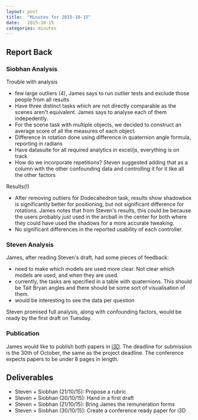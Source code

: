 ```yaml
---
layout: post
title:  "Minutes for 2015-10-15"
date:   2015-10-15
categories: minutes
---
```


## Report Back

### Siobhan Analysis 

Trouble with analysis

- few large outliers (4), James says to run outlier tests and exclude those people from all results
- Have three distinct tasks which are not directly comparable as the scenes aren't equivalent. James says to analyse each of them indepedently.
- For the scene task with multiple objects, we decided to construct an average score of all the measures of each object.
- Difference in rotation done using difference in quaternion angle formula, reporting in radians
- Have datasuite for all required analytics in excel/js, everything is on track
- How do we incorporate repetitions? Steven suggested adding that as a column with the other confounding data and controlling it for it like all the other factors

Results(!)

- After removing outliers for Dodecahedron task, results show shadowbox is significantly better for positioning, but not significant difference for rotations. James notes that from Steven's results, this could be because the users probably just used in the arcball in the center for both where they could have used the shadows for a more accurate tweaking.
- No significant differences in the reported usability of each controller.

### Steven Analysis

James, after reading Steven's draft, had some pieces of feedback:

- need to make which models are used more clear. Not clear which models are used, and when they are used.
- currently, the tasks are specified in a table with quaternions. This should be Tait Bryan angles and there should be some sort of visualisation of them.
- would be interesting to see the data per question

Steven promised full analysis, along with confounding factors,  would be ready by the first draft on Tuesday.

### Publication

James would like to publish both papers in [i3D](http://i3dsymposium.github.io/). The deadline for submission is the 30th of October, the same as the project deadline. The conference expects papers to be under 8 pages in length. 

## Deliverables

- Steven + Siobhan (21/10/15): Propose a rubric
- Steven + Siobhan (20/10/15): Hand in a first draft
- Steven + Siobhan (21/10/15): Bring James the remuneration forms
- Steven + Siobhan (30/10/15): Create a conference ready paper for i3D
